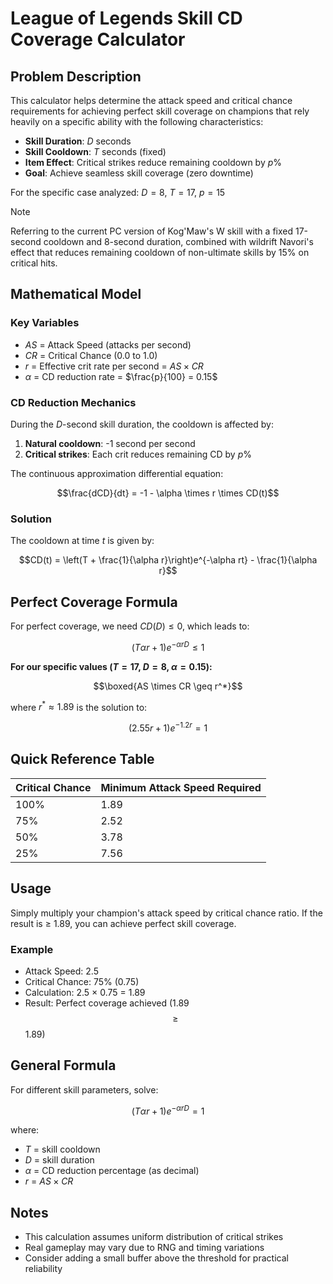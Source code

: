 # League of Legends Skill CD Coverage Calculator

## Problem Description

This calculator helps determine the attack speed and critical chance requirements for achieving perfect skill coverage on champions that rely heavily on a specific ability with the following characteristics:

- **Skill Duration**: $D$ seconds
- **Skill Cooldown**: $T$ seconds (fixed)
- **Item Effect**: Critical strikes reduce remaining cooldown by $p$%
- **Goal**: Achieve seamless skill coverage (zero downtime)

For the specific case analyzed: $D = 8$, $T = 17$, $p = 15$
> [!NOTE]
> Referring to the current PC version of Kog'Maw's W skill with a fixed 17-second cooldown and 8-second duration, combined with wildrift Navori's effect that reduces remaining cooldown of non-ultimate skills by 15% on critical hits.

## Mathematical Model

### Key Variables
- $AS$ = Attack Speed (attacks per second)
- $CR$ = Critical Chance (0.0 to 1.0)
- $r$ = Effective crit rate per second = $AS \times CR$
- $\alpha$ = CD reduction rate = $\frac{p}{100} = 0.15$

### CD Reduction Mechanics

During the $D$-second skill duration, the cooldown is affected by:
1. **Natural cooldown**: -1 second per second
2. **Critical strikes**: Each crit reduces remaining CD by $p$%

The continuous approximation differential equation:

$$\frac{dCD}{dt} = -1 - \alpha \times r \times CD(t)$$

### Solution

The cooldown at time $t$ is given by:

$$CD(t) = \left(T + \frac{1}{\alpha r}\right)e^{-\alpha rt} - \frac{1}{\alpha r}$$

## Perfect Coverage Formula

For perfect coverage, we need $CD(D) \leq 0$, which leads to:

$$\left(T\alpha r + 1\right)e^{-\alpha rD} \leq 1$$

**For our specific values ($T=17$, $D=8$, $\alpha=0.15$):**

$$\boxed{AS \times CR \geq r^*}$$

where $r^* \approx 1.89$ is the solution to:

$$(2.55r + 1)e^{-1.2r} = 1$$

## Quick Reference Table

| Critical Chance | Minimum Attack Speed Required |
|-----------------|-------------------------------|
| 100%           | 1.89                          |
| 75%            | 2.52                          |
| 50%            | 3.78                          |
| 25%            | 7.56                          |

## Usage

Simply multiply your champion's attack speed by critical chance ratio. If the result is ≥ 1.89, you can achieve perfect skill coverage.

### Example
- Attack Speed: 2.5
- Critical Chance: 75% (0.75)
- Calculation: 2.5 × 0.75 = 1.89
- Result: Perfect coverage achieved (1.89 $$\geq$$ 1.89)

## General Formula

For different skill parameters, solve:

$$\left(T\alpha r + 1\right)e^{-\alpha rD} = 1$$

where:
- $T$ = skill cooldown
- $D$ = skill duration  
- $\alpha$ = CD reduction percentage (as decimal)
- $r$ = $AS \times CR$

## Notes

- This calculation assumes uniform distribution of critical strikes
- Real gameplay may vary due to RNG and timing variations
- Consider adding a small buffer above the threshold for practical reliability

